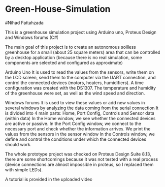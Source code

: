 # Green-House-Simulation
#Nihad Fattahzada


This is a greenhouse simulation project using Arduino uno, Proteus Design and Windows forums (C#)

The main goal of this project is to create an autonomous soilless greenhouse for a small (about 25 square meters) area that can be controlled by a desktop application (because there is no real simulation, some components are selected and configured as approximate)

Arduino Uno
It is used to read the values ​​from the sensors, write them on the LCD screen, send them to the computer via the UART connection, and control the connected devices (motors, heaters, humidifiers).
A time configuration was created with the DS1307. The temperature and humidity of the greenhouse were set, as well as the wind speed and direction.

Windows forums
It is used to view these values ​​or add new values ​​in several windows by analyzing the data coming from the serial connection
It is divided into 4 main parts: Home, Port Config, Controls and Sensor data (within data)
In the Home window, we see whether the connected devices are active or passive.
In the Port Config window, we connect to the necessary port and check whether the information arrives.
We print the values ​​from the sensors in the sensor window
In the Controls window, we define and control the conditions under which the connected devices should work.

The whole prototype project was checked on Proteus Design Suite 8.13, there are some shortcomings because it was not tested with a real process (device connections are almost impossible in proteus, so I replaced them with simple LEDs).

A tutorial is provided in the uploaded video
